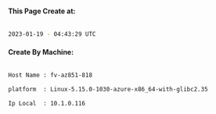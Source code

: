 
   
#### This Page Create at:

```bash

2023-01-19 - 04:43:29 UTC

```

#### Create By Machine:

```bash

Host Name : fv-az851-818

platform  : Linux-5.15.0-1030-azure-x86_64-with-glibc2.35

Ip Local  : 10.1.0.116

```

